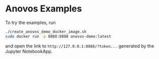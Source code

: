 # Anovos Examples

To try the examples, run

```bash
./create_anovos_demo_docker_image.sh
sudo docker run -p 8888:8888 anovos-demo:latest
```

and open the link to `http://127.0.0.1:8888/?token...` generated by the Jupyter NotebookApp.